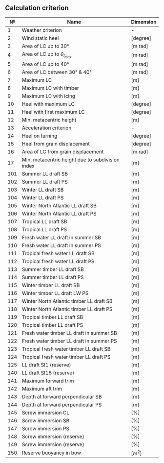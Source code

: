 ## Calculation criterion

| №   | Name                                             | Dimension |
| --- | ------------------------------------------------ | --------- |
| 1   | Weather criterion                                | -         |
| 2   | Wind static heel                                 | [degree]  |
| 3   | Area of LC up to 30°                             | [m∙rad]   |
| 4   | Area of LC up to $θ_{l_{max}}$                   | [m∙rad]   |
| 5   | Area of LC up to 40°                             | [m∙rad]   |
| 6   | Area of LC between 30° & 40°                     | [m∙rad]   |
| 7   | Maximum LC                                       | [m]       |
| 8   | Maximum LC with timber                           | [m]       |
| 9   | Maximum LC with icing                            | [m]       |
| 10  | Heel with maximum LC                             | [degree]  |
| 11  | Heel with first maximum LC                       | [degree]  |
| 12  | Min. metacentric height                          | [m]       |
| 13  | Acceleration criterion                           | -         |
| 14  | Heel on turning                                  | [degree]  |
| 15  | Heel from grain displacement                     | [degree]  |
| 16  | Area of LC from grain displacement               | [m∙rad]   |
| 17  | Min. metacentric height due to subdivision index | [m]       |
| 101 | Summer LL draft SB                               | [m]       |
| 102 | Summer LL draft PS                               | [m]       |
| 103 | Winter LL draft SB                               | [m]       |
| 104 | Winter LL draft PS                               | [m]       |
| 105 | Winter North Atlantic LL draft SB                | [m]       |
| 106 | Winter North Atlantic LL draft PS                | [m]       |
| 107 | Tropical LL draft SB                             | [m]       |
| 108 | Tropical LL draft PS                             | [m]       |
| 109 | Fresh water LL draft in summer SB                | [m]       |
| 110 | Fresh water LL draft in summer PS                | [m]       |
| 111 | Tropical fresh water LL draft SB                 | [m]       |
| 112 | Tropical fresh water LL draft PS                 | [m]       |
| 113 | Summer timber LL draft SB                        | [m]       |
| 114 | Summer timber LL draft PS                        | [m]       |
| 115 | Winter timber LL draft SB                        | [m]       |
| 116 | Winter timber LL draft LW PS                     | [m]       |
| 117 | Winter North Atlantic timber LL draft SB         | [m]       |
| 118 | Winter North Atlantic timber LL draft PS         | [m]       |
| 119 | Tropical timber LL draft SB                      | [m]       |
| 120 | Tropical timber LL draft PS                      | [m]       |
| 121 | Fresh water timber LL draft in summer SB         | [m]       |
| 122 | Fresh water timber LL draft in summer PS         | [m]       |
| 123 | Tropical fresh water timber LL draft SB          | [m]       |
| 124 | Tropical fresh water timber LL draft PS          | [m]       |
| 125 | LL draft SI1 (reserve)                           | [m]       |
| 140 | LL draft SI16 (reserve)                          | [m]       |
| 141 | Maximum forward trim                             | [m]       |
| 142 | Maximum aft trim                                 | [m]       |
| 143 | Depth at forward perpendicular SB                | [m]       |
| 144 | Depth at forward perpendicular PS                | [m]       |
| 145 | Screw immersion CL                               | [%]       |
| 146 | Screw immersion SB                               | [%]       |
| 147 | Screw immersion PS                               | [%]       |
| 148 | Screw immersion (reserve)                        | [%]       |
| 149 | Screw immersion (reserve)                        | [%]       |
| 150 | Reserve buoyancy in bow                          | $[m^2]$   |